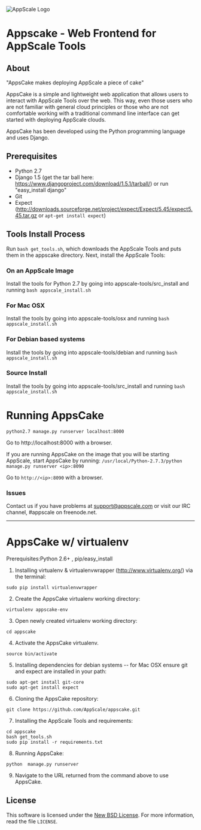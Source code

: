 ![AppScale Logo](http://www.appscale.com/img/appscale-logo.png)

# Appscake - Web Frontend for AppScale Tools #

## About ##

"AppsCake makes deploying AppScale a piece of cake"

AppsCake is a simple and lightweight web application that allows users to
interact with AppScale Tools over the web. This way, even those users who
are not familiar with general cloud principles or those who are not
comfortable working with a traditional command line interface can get
started with deploying AppScale clouds.

AppsCake has been developed using the Python programming language and uses Django.

## Prerequisites ##
- Python 2.7
- Django 1.5 (get the tar ball here: https://www.djangoproject.com/download/1.5.1/tarball/) or 
  run "easy_install django"
- Git
- Expect (http://downloads.sourceforge.net/project/expect/Expect/5.45/expect5.45.tar.gz or 
  ```apt-get install expect```)

## Tools Install Process ##
Run ```bash get_tools.sh```, which downloads the AppScale Tools and puts them in the
appscake directory. Next, install the AppScale Tools:

### On an AppScale Image ###
Install the tools for Python 2.7 by going into appscale-tools/src_install and running
```bash appscale_install.sh```

### For Mac OSX ###
Install the tools by going into appscale-tools/osx and running
```bash appscale_install.sh```

### For Debian based systems ###
Install the tools by going into appscale-tools/debian and running
```bash appscale_install.sh```

### Source Install ###
Install the tools by going into appscale-tools/src_install and running
```bash appscale_install.sh```

# Running AppsCake #
```python2.7 manage.py runserver localhost:8000```

Go to http://localhost:8000 with a browser. 

If you are running AppsCake on the image that you will be starting AppScale, start AppsCake by running:
```/usr/local/Python-2.7.3/python manage.py runserver <ip>:8090```

Go to `http://<ip>:8090` with a browser.

### Issues ###
Contact us if you have problems at support@appscale.com or visit our IRC channel, #appscale on freenode.net.

***

# AppsCake w/ virtualenv #
Prerequisites:Python 2.6+ , pip/easy_install

1. Installing virtualenv & virtualenvwrapper (http://www.virtualenv.org/) via the terminal:
```
sudo pip install virtualenvwrapper
```

2. Create the AppsCake virtualenv working directory:
```
virtualenv appscake-env
```

3. Open newly created virtualenv working directory:
```
cd appscake
```

4. Activate the AppsCake virtualenv.
```
source bin/activate
```

5. Installing dependencies for debian systems -- for Mac OSX ensure git and expect are installed in your path:
```
sudo apt-get install git-core
sudo apt-get install expect
```

6. Cloning the AppsCake repository:
```
git clone https://github.com/AppScale/appscake.git
```

7. Installing the AppScale Tools and requirements:
```
cd appscake
bash get_tools.sh
sudo pip install -r requirements.txt
```

8. Running AppsCake:
```
python  manage.py runserver
```

9. Navigate to the URL returned from the command above to use AppsCake.



License
-------
This software is licensed under the [New BSD License][BSD]. For more
information, read the file ``LICENSE``.

[BSD]: http://opensource.org/licenses/BSD-3-Clause
